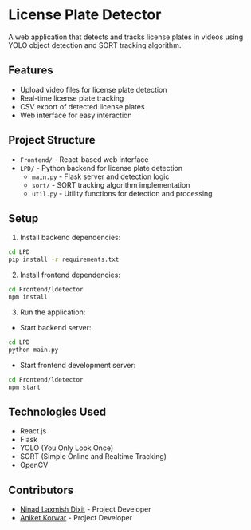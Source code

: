 # License Plate Detector

A web application that detects and tracks license plates in videos using YOLO object detection and SORT tracking algorithm.

## Features

- Upload video files for license plate detection
- Real-time license plate tracking
- CSV export of detected license plates
- Web interface for easy interaction

## Project Structure

- `Frontend/` - React-based web interface
- `LPD/` - Python backend for license plate detection
  - `main.py` - Flask server and detection logic
  - `sort/` - SORT tracking algorithm implementation
  - `util.py` - Utility functions for detection and processing

## Setup

1. Install backend dependencies:
```bash
cd LPD
pip install -r requirements.txt
```

2. Install frontend dependencies:
```bash
cd Frontend/ldetector
npm install
```

3. Run the application:
- Start backend server:
```bash
cd LPD
python main.py
```
- Start frontend development server:
```bash
cd Frontend/ldetector
npm start
```

## Technologies Used

- React.js
- Flask
- YOLO (You Only Look Once)
- SORT (Simple Online and Realtime Tracking)
- OpenCV 

## Contributors

- [Ninad Laxmish Dixit](https://www.linkedin.com/in/ninad-laxmish-dixit-72565b282/) - Project Developer
- [Aniket Korwar](https://www.linkedin.com/in/aniket-korwar-064550203/) - Project Developer 